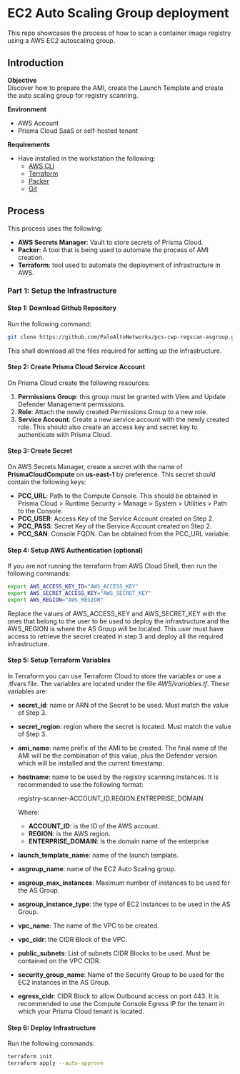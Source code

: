 # EC2 Auto Scaling Group deployment
​​This repo showcases the process of how to scan a container image registry using a AWS EC2 autoscaling group.

## Introduction
**Objective**
<br>
Discover how to prepare the AMI, create the Launch Template and create the auto scaling group for registry scanning. 

**Environment**
* AWS Account
* Prisma Cloud SaaS or self-hosted tenant

**Requirements**
* Have installed in the workstation the following:
    * [AWS CLI](https://docs.aws.amazon.com/cli/latest/userguide/getting-started-install.html)
    * [Terraform](https://developer.hashicorp.com/terraform/tutorials/aws-get-started/install-cli)
    * [Packer](https://developer.hashicorp.com/packer/tutorials/docker-get-started/get-started-install-cli)
    * [Git](https://git-scm.com/book/en/v2/Getting-Started-Installing-Git)

## Process
This process uses the following:
* **AWS Secrets Manager**: Vault to store secrets of Prisma Cloud.
* **Packer**: A tool that is being used to automate the process of AMI creation.
* **Terraform**: tool used to automate the deployment of infrastructure in AWS.

### Part 1: Setup the Infrastructure

#### Step 1: Download Github Repository
Run the following command:
```bash
git clone https://github.com/PaloAltoNetworks/pcs-cwp-regscan-asgroup.git
```

This shall download all the files required for setting up the infrastructure.

#### Step 2: Create Prisma Cloud Service Account
On Prisma Cloud create the following resources:
1. **Permissions Group**: this group must be granted with View and Update Defender Management permissions.
2. **Role**: Attach the newly created Permissions Group to a new role.
3. **Service Account**: Create a new service account with the newly created role. This should also create an access key and secret key to authenticate with Prisma Cloud.

#### Step 3: Create Secret
On AWS Secrets Manager, create a secret with the name of **PrismaCloudCompute** on **us-east-1** by preference. This secret should contain the following keys:

- **PCC_URL**: Path to the Compute Console. This should be obtained in Prisma Cloud > Runtime Security > Manage > System > Utilities > Path to the Console.
- **PCC_USER**: Access Key of the Service Account created on Step 2.
- **PCC_PASS**: Secret Key of the Service Account created on Step 2.
- **PCC_SAN**: Console FQDN. Can be obtained from the PCC_URL variable.

#### Step 4: Setup AWS Authentication (optional)
If you are not running the terraform from AWS Cloud Shell, then run the following commands:
```bash
export AWS_ACCESS_KEY_ID="AWS_ACCESS_KEY"
export AWS_SECRET_ACCESS_KEY="AWS_SECRET_KEY"
export AWS_REGION="AWS_REGION"
```

Replace the values of AWS_ACCESS_KEY and AWS_SECRET_KEY with the ones that belong to the user to be used to deploy the infrastructure and the AWS_REGION is where the AS Group will be located. This user must have access to retrieve the secret created in step 3 and deploy all the required infrastructure.

#### Step 5: Setup Terraform Variables
In Terraform you can use Terraform Cloud to store the variables or use a .tfvars file. The variables are located under the file *AWS/variables.tf*. These variables are:
 
* **secret_id**: name or ARN of the Secret to be used. Must match the value of Step 3.
* **secret_region**: region where the secret is located. Must match the value of Step 3.
* **ami_name**: name prefix of the AMI to be created. The final name of the AMI will be the combination of this value, plus the Defender version which will be installed and the current timestamp. 
* **hostname**: name to be used by the registry scanning instances. It is recommended to use the following format:

    registry-scanner-ACCOUNT_ID.REGION.ENTREPRISE_DOMAIN 

	Where:
    * **ACCOUNT_ID**: is the ID of the AWS account.
    * **REGION**: is the AWS region.
    * **ENTERPRISE_DOMAIN**: is the domain name of the enterprise

* **launch_template_name**: name of the launch template.
* **asgroup_name**: name of the EC2 Auto Scaling group.
* **asgroup_max_instances**: Maximum number of instances to be used for the AS Group.
* **asgroup_instance_type**: the type of EC2 instances to be used in the AS Group.
* **vpc_name**: The name of the VPC to be created.
* **vpc_cidr**: the CIDR Block of the VPC.
* **public_subnets**: List of subnets CIDR Blocks to be used. Must be contained on the VPC CIDR.
* **security_group_name**: Name of the Security Group to be used for the EC2 instances in the AS Group.
* **egress_cidr**: CIDR Block to allow Outbound access on port 443. It is recommended to use the Compute Console Egress IP for the tenant in which your Prisma Cloud tenant is located.   

#### Step 6: Deploy Infrastructure
Run the following commands:
```bash
terraform init
terraform apply --auto-approve
```

